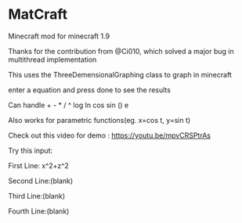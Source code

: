 # MatCraft

Minecraft mod for minecraft 1.9

Thanks for the contribution from @Ci010, which solved a major bug in multithread implementation  

This uses the ThreeDemensionalGraphing class to graph in minecraft

enter a equation and press done to see the results

Can handle + - * / ^ log ln cos sin () e

Also works for parametric functions(eg. x=cos t, y=sin t)

Check out this video for demo : https://youtu.be/mpvCRSPtrAs




Try this input:

First Line: x^2+z^2

Second Line:(blank)

Third Line:(blank)

Fourth Line:(blank)
